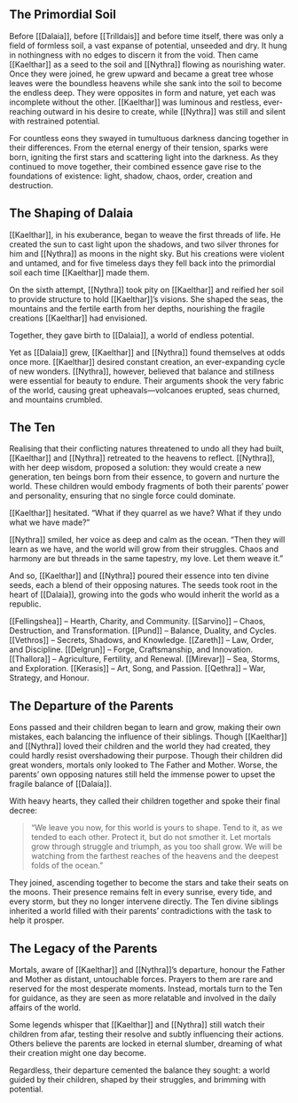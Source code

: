## The Primordial Soil

Before [[Dalaia]], before [[Trilldais]] and before time itself, there was only a field of formless soil, a vast expanse of potential, unseeded and dry. It hung in nothingness with no edges to discern it from the void. Then came [[Kaelthar]] as a seed to the soil and [[Nythra]] flowing as nourishing water. Once they were joined, he grew upward and became a great tree whose leaves were the boundless heavens while she sank into the soil to become the endless deep. They were opposites in form and nature, yet each was incomplete without the other. [[Kaelthar]] was luminous and restless, ever-reaching outward in his desire to create, while [[Nythra]] was still and silent with restrained potential.

For countless eons they swayed in tumultuous darkness dancing together in their differences. From the eternal energy of their tension, sparks were born, igniting the first stars and scattering light into the darkness. As they continued to move together, their combined essence gave rise to the foundations of existence: light, shadow, chaos, order, creation and destruction.
## The Shaping of Dalaia

[[Kaelthar]], in his exuberance, began to weave the first threads of life. He created the sun to cast light upon the shadows, and two silver thrones for him and [[Nythra]] as moons in the night sky. But his creations were violent and untamed, and for five timeless days they fell back into the primordial soil each time [[Kaelthar]] made them.

On the sixth attempt, [[Nythra]] took pity on [[Kaelthar]] and reified her soil to provide structure to hold [[Kaelthar]]’s visions. She shaped the seas, the mountains and the fertile earth from her depths, nourishing the fragile creations [[Kaelthar]] had envisioned. 

Together, they gave birth to [[Dalaia]], a world of endless potential.

Yet as [[Dalaia]] grew, [[Kaelthar]] and [[Nythra]] found themselves at odds once more. [[Kaelthar]] desired constant creation, an ever-expanding cycle of new wonders. [[Nythra]], however, believed that balance and stillness were essential for beauty to endure. Their arguments shook the very fabric of the world, causing great upheavals—volcanoes erupted, seas churned, and mountains crumbled.
## The Ten

Realising that their conflicting natures threatened to undo all they had built, [[Kaelthar]] and [[Nythra]] retreated to the heavens to reflect. [[Nythra]], with her deep wisdom, proposed a solution: they would create a new generation, ten beings born from their essence, to govern and nurture the world. These children would embody fragments of both their parents’ power and personality, ensuring that no single force could dominate.

[[Kaelthar]] hesitated. “What if they quarrel as we have? What if they undo what we have made?”

[[Nythra]] smiled, her voice as deep and calm as the ocean. “Then they will learn as we have, and the world will grow from their struggles. Chaos and harmony are but threads in the same tapestry, my love. Let them weave it.”

And so, [[Kaelthar]] and [[Nythra]] poured their essence into ten divine seeds, each a blend of their opposing natures. The seeds took root in the heart of [[Dalaia]], growing into the gods who would inherit the world as a republic. 

[[Fellingshea]] – Hearth, Charity, and Community.
[[Sarvino]] – Chaos, Destruction, and Transformation.
[[Pund]] – Balance, Duality, and Cycles.
[[Vethros]] – Secrets, Shadows, and Knowledge.
[[Zareth]] – Law, Order, and Discipline.
[[Delgrun]] – Forge, Craftsmanship, and Innovation.
[[Thallora]] – Agriculture, Fertility, and Renewal.
[[Mirevar]] – Sea, Storms, and Exploration.
[[Kerasis]] – Art, Song, and Passion.
[[Qethra]] – War, Strategy, and Honour.
## The Departure of the Parents

Eons passed and their children began to learn and grow, making their own mistakes, each balancing the influence of their siblings. Though [[Kaelthar]] and [[Nythra]] loved their children and the world they had created, they could hardly resist overshadowing their purpose. Though their children did great wonders, mortals only looked to The Father and Mother. Worse, the parents’ own opposing natures still held the immense power to upset the fragile balance of [[Dalaia]].

With heavy hearts, they called their children together and spoke their final decree:

>“We leave you now, for this world is yours to shape. Tend to it, as we tended to each other. Protect it, but do not smother it. Let mortals grow through struggle and triumph, as you too shall grow. We will be watching from the farthest reaches of the heavens and the deepest folds of the ocean.”

They joined, ascending together to become the stars and take their seats on the moons. Their presence remains felt in every sunrise, every tide, and every storm, but they no longer intervene directly. The Ten divine siblings inherited a world filled with their parents’ contradictions with the task to help it prosper.
## The Legacy of the Parents

Mortals, aware of [[Kaelthar]] and [[Nythra]]’s departure, honour the Father and Mother as distant, untouchable forces. Prayers to them are rare and reserved for the most desperate moments. Instead, mortals turn to the Ten for guidance, as they are seen as more relatable and involved in the daily affairs of the world.

Some legends whisper that [[Kaelthar]] and [[Nythra]] still watch their children from afar, testing their resolve and subtly influencing their actions. Others believe the parents are locked in eternal slumber, dreaming of what their creation might one day become.

Regardless, their departure cemented the balance they sought: a world guided by their children, shaped by their struggles, and brimming with potential.